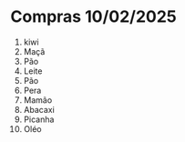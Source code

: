 # Compras 10/02/2025 
1. kiwi
1. Maçã
2. Pão 
3. Leite 
4. Pão 
5. Pera
6. Mamão
7. Abacaxi
8. Picanha
9. Oléo

